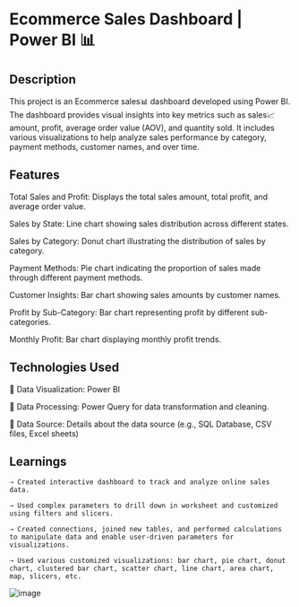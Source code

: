 # Ecommerce Sales Dashboard | Power BI 📊

## Description

This project is an Ecommerce sales📊 dashboard developed using Power BI. The dashboard provides visual insights into key metrics such as sales📈 amount, profit, average order value (AOV), and quantity sold. It includes various visualizations to help analyze sales performance by category, payment methods, customer names, and over time.


## Features

Total Sales and Profit: Displays the total sales amount, total profit, and average order value.

Sales by State: Line chart showing sales distribution across different states.

Sales by Category: Donut chart illustrating the distribution of sales by category.

Payment Methods: Pie chart indicating the proportion of sales made through different payment methods.

Customer Insights: Bar chart showing sales amounts by customer names.

Profit by Sub-Category: Bar chart representing profit by different sub-categories.

Monthly Profit: Bar chart displaying monthly profit trends.

## Technologies Used

💠 Data Visualization: Power BI

💠 Data Processing: Power Query for data transformation and cleaning.

💠 Data Source: Details about the data source (e.g., SQL Database, CSV files, Excel sheets)

## Learnings

    ⇢ Created interactive dashboard to track and analyze online sales data.
    
    ⇢ Used complex parameters to drill down in worksheet and customized using filters and slicers.
    
    ⇢ Created connections, joined new tables, and performed calculations to manipulate data and enable user-driven parameters for visualizations.
    
    ⇢ Used various customized visualizations: bar chart, pie chart, donut chart, clustered bar chart, scatter chart, line chart, area chart, map, slicers, etc.
    
![image](https://github.com/user-attachments/assets/7d0be442-c97b-4405-a231-bd1b88c4fd67)
